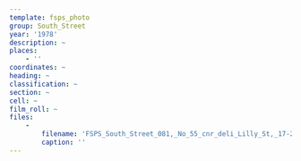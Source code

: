 ```yaml
---
template: fsps_photo
group: South_Street
year: '1978'
description: ~
places:
    - ''
coordinates: ~
heading: ~
classification: ~
section: ~
cell: ~
film_roll: ~
files:
    -
        filename: 'FSPS_South_Street_081,_No_55_cnr_deli_Lilly_St,_17-2-O,_1978.png'
        caption: ''
---
```

